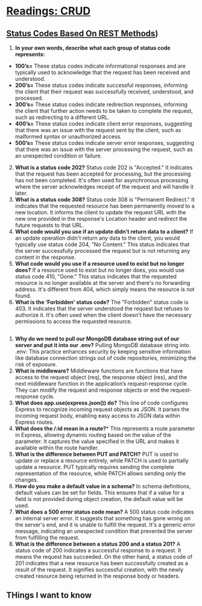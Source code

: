 # [Readings: CRUD](https://github.com/codefellows/seattle-code-301d108/tree/main/class-12)

## [Status Codes Based On REST Methods](https://www.moesif.com/blog/technical/api-design/Which-HTTP-Status-Code-To-Use-For-Every-CRUD-App/)) 
1. **In your own words, describe what each group of status code represents:**
* **100’s=** These status codes indicate informational responses and are typically used to acknowledge that the request has been received and understood.
* **200’s=** These status codes indicate successful responses, informing the client that their request was successfully received, understood, and processed.
* **300’s=** These status codes indicate redirection responses, informing the client that further action needs to be taken to complete the request, such as redirecting to a different URL.
* **400’s=** These status codes indicate client error responses, suggesting that there was an issue with the request sent by the client, such as malformed syntax or unauthorized access.
* **500’s=** These status codes indicate server error responses, suggesting that there was an issue with the server processing the request, such as an unexpected condition or failure.
2. **What is a status code 202?** Status code 202 is "Accepted." It indicates that the request has been accepted for processing, but the processing has not been completed. It's often used for asynchronous processing where the server acknowledges receipt of the request and will handle it later.
3. **What is a status code 308?** Status code 308 is "Permanent Redirect." It indicates that the requested resource has been permanently moved to a new location. It informs the client to update the request URL with the new one provided in the response's Location header and redirect the future requests to that URL.
4. **What code would you use if an update didn’t return data to a client?** If an update operation didn't return any data to the client, you would typically use status code 204, "No Content." This status indicates that the server successfully processed the request but is not returning any content in the response.
5. **What code would you use if a resource used to exist but no longer does?** If a resource used to exist but no longer does, you would use status code 410, "Gone." This status indicates that the requested resource is no longer available at the server and there's no forwarding address. It's different from 404, which simply means the resource is not found.
6. **What is the ‘Forbidden’ status code?** The "Forbidden" status code is 403. It indicates that the server understood the request but refuses to authorize it. It's often used when the client doesn't have the necessary permissions to access the requested resource.

##
1. **Why do we need to pull our MongoDB database string out of our server and put it into our .env?** Pulling MongoDB database string into .env: This practice enhances security by keeping sensitive information like database connection strings out of code repositories, minimizing the risk of exposure.
2. **What is middleware?** Middleware functions are functions that have access to the request object (req), the response object (res), and the next middleware function in the application’s request-response cycle. They can modify the request and response objects or end the request-response cycle.
3. **What does app.use(express.json()) do?** This line of code configures Express to recognize incoming request objects as JSON. It parses the incoming request body, enabling easy access to JSON data within Express routes.
4. **What does the /:id mean in a route?*** This represents a route parameter in Express, allowing dynamic routing based on the value of the parameter. It captures the value specified in the URL and makes it available within the route handler.
5. **What is the difference between PUT and PATCH?** PUT is used to update or replace a resource entirely, while PATCH is used to partially update a resource. PUT typically requires sending the complete representation of the resource, while PATCH allows sending only the changes.
6. **How do you make a default value in a schema?** In schema definitions, default values can be set for fields. This ensures that if a value for a field is not provided during object creation, the default value will be used.
7. **What does a 500 error status code mean?** A 500 status code indicates an internal server error. It suggests that something has gone wrong on the server's end, and it is unable to fulfill the request. It's a generic error message, indicating an unexpected condition that prevented the server from fulfilling the request.
8. **What is the difference between a status 200 and a status 201?** A status code of 200 indicates a successful response to a request. It means the request has succeeded. On the other hand, a status code of 201 indicates that a new resource has been successfully created as a result of the request. It signifies successful creation, with the newly created resource being returned in the response body or headers.

## THings I want to know
